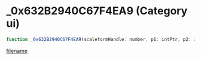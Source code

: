 # _0x632B2940C67F4EA9 (Category ui)

```js
function _0x632B2940C67F4EA9(scaleformHandle: number, p1: intPtr, p2: intPtr, p3: intPtr): Array
```

[filename](_0x632B2940C67F4EA9_m.md ':include')